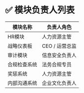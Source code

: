 # ✅ 模块负责人列表

| 模块名称       | 负责人角色       |
|----------------|------------------|
| HR模块         | 人力资源主管     |
| 战略仪表板     | CEO / 运营总监   |
| 审计模块       | 信息安全负责人   |
| 合规检查系统   | 法务合规专员     |
| 奖惩系统       | 人力资源主管     |
| 内部沟通系统   | 企业文化负责人   |

